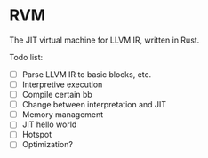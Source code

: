 # RVM

The JIT virtual machine for LLVM IR, written in Rust.

Todo list:

- [ ] Parse LLVM IR to basic blocks, etc.
- [ ] Interpretive execution 
- [ ] Compile certain bb
- [ ] Change between interpretation and JIT
- [ ] Memory management
- [ ] JIT hello world
- [ ] Hotspot
- [ ] Optimization?